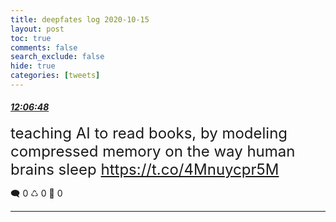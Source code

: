 ```yaml
---
title: deepfates log 2020-10-15
layout: post
toc: true
comments: false
search_exclude: false
hide: true
categories: [tweets]
---
```



#### <a href = "https://twitter.com/deepfates/status/1316802721064730624">*12:06:48*</a>

<font size="5">teaching AI to read books, by modeling compressed memory on the way human brains sleep   https://t.co/4Mnuycpr5M</font>



🗨️ 0 ♺ 0 🤍  0   

---
    
            

